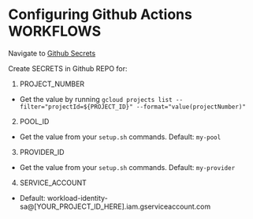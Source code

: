 # Configuring Github Actions WORKFLOWS

Navigate to [Github Secrets](https://github.com/garrettwong/auth/settings/secrets/actions)

Create SECRETS in Github REPO for:

1. PROJECT_NUMBER
- Get the value by running `gcloud projects list --filter="projectId=${PROJECT_ID}" --format="value(projectNumber)"`
2. POOL_ID
- Get the value from your `setup.sh` commands.  Default: `my-pool`
3. PROVIDER_ID
- Get the value from your `setup.sh` commands.  Default: `my-provider`
4. SERVICE_ACCOUNT
- Default: workload-identity-sa@[YOUR_PROJECT_ID_HERE].iam.gserviceaccount.com